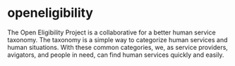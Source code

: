 openeligibility
===============

The Open Eligibility Project is a collaborative for a better human service taxonomy. The taxonomy is a  simple way 
to categorize human services and human situations. With these common categories, we, as service providers, 
avigators, and people in need, can find human services quickly and easily.
